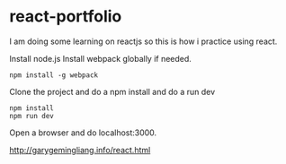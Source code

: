 # react-portfolio

I am doing some learning on reactjs so this is how i practice using react. 

Install node.js
Install webpack globally if needed. 
   ```
   npm install -g webpack
   ```

Clone the project and do a npm install and do a run dev
   ```
   npm install 
   npm run dev
   ```

Open a browser and do localhost:3000.
  


http://garygemingliang.info/react.html

